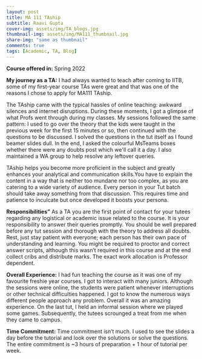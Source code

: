 ```yaml
---
layout: post
title: MA 111 TAship
subtitle: Raavi Gupta
cover-img: assets/img/TA_blogs.jpg
thumbnail-img: assets/img/MA111_thumbnail.jpg
share-img: "same as thumbnail"
comments: true
tags: [Academic, TA, Blog]
---
```



**Course offered in:**
Spring 2022 


**My journey as a TA:**
I had always wanted to teach after coming to IITB, some of my first-year course TAs were great and that was one of the reasons I chose to apply for MA111 TAship.


The TAship came with the typical hassles of online teaching: awkward silences and internet disruptions. During these moments, I got a glimpse of what Profs went through during my classes. My sessions followed the same pattern: I used to go over the theory that the kids were taught in the previous week for the first 15 minutes or so, then continued with the questions to be discussed.
I solved the questions in the tut itself as I found beamer slides dull. In the end, I asked the colourful MsTeams boxes whether there were any doubts post which we'll call it a day. I also maintained a WA group to help resolve any leftover queries.


TAship helps you become more proficient in the subject and greatly enhances your analytical and communication skills.You have to explain the content in a way that is neither too mundane nor too complex, as you are catering to a wide variety of audience. Every person in your Tut batch should take away something from that discussion. This requires time and patience to inculcate but once developed it boosts your persona.


**Responsibilities”**
As a TA you are the first point of contact for your tutees regarding any logistical or academic issue related to the course. It is your responsibility to answer their queries promptly. You should be well prepared before any tut session and thorough with the theory to address all doubts. Rest, just stay patient with everyone; each person has their own pace of understanding and learning. 
You might be required to proctor and correct answer scripts, although this wasn’t required in this course and at the end collect cribs and distribute marks. The exact work allocation is Professor dependent.




**Overall Experience:**
I had fun teaching the course as it was one of my favourite freshie year courses. I got to interact with many juniors. Although the sessions were online, the students were patient whenever interruptions or other technical difficulties happened. I got to know the numerous ways different people approach any problem. Overall it was an amazing experience. On the last tut, I held an informal session where we played some games. Subsequently, the tutees scrounged a treat from me when they came to campus.


**Time Commitment:**
Time commitment isn’t much. I used to see the slides a day before the tutorial and look over the solutions or solve the questions. The entire commitment is ~3 hours of preparation + 1 hour of tutorial per week.
